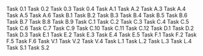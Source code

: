 Task 0.1
Task 0.2
Task 0.3
Task 0.4
Task A.1
Task A.2
Task A.3
Task A.4
Task A.5
Task A.6
Task B.1
Task B.2
Task B.3
Task B.4
Task B.5
Task B.6
Task B.7
Task B.8
Task B.9
Task C.1
Task C.2
Task C.3
Task C.4
Task C.5
Task C.6
Task C.7
Task C.9
Task C.10
Task C.11
Task C.12
Task D.1
Task D.2
Task D.3
Task E.1
Task E.2
Task E.3
Task E.4
Task E.5
Task F.1
Task F.2
Task F.5
Task F.6
Task V.1
Task V.2
Task V.4
Task L.1
Task L.2
Task L.3
Task L.4
Task S.1
Task S.2